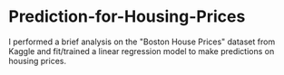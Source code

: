 # Prediction-for-Housing-Prices
I performed a brief analysis on the "Boston House Prices" dataset from Kaggle and fit/trained a linear regression model to make predictions on housing prices.
